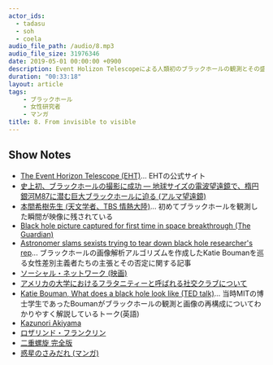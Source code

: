 ```yaml
---
actor_ids:
  - tadasu
  - soh
  - coela
audio_file_path: /audio/8.mp3
audio_file_size: 31976346
date: 2019-05-01 00:00:00 +0900
description: Event Holizon Telescopeによる人類初のブラックホールの観測とその盛り上がり、天文学者の仕事、科学における観測技術の重要性、若手研究者の活躍、マンガについて話しました。本収録はシドニー・ブレナー博士特集回のインターバルをまとめたものです。
duration: "00:33:18"
layout: article
tags:
    - ブラックホール
    - 女性研究者
    - マンガ
title: 8. From invisible to visible
---
```


## Show Notes
- [The Event Horizon Telescope (EHT)](https://eventhorizontelescope.org/)... EHTの公式サイト
- [史上初、ブラックホールの撮影に成功 ― 地球サイズの電波望遠鏡で、楕円銀河M87に潜む巨大ブラックホールに迫る (アルマ望遠鏡)](https://alma-telescope.jp/news/press/eht-201904)
- [本間希樹先生 (天文学者、TBS 情熱大陸)](https://www.mbs.jp/jounetsu/2019/04_14.shtml)... 初めてブラックホールを観測した瞬間が映像に残されている
- [Black hole picture captured for first time in space breakthrough (The Guardian)](https://www.theguardian.com/science/2019/apr/10/black-hole-picture-captured-for-first-time-in-space-breakthrough)
- [Astronomer slams sexists trying to tear down black hole researcher's rep](https://www.theregister.co.uk/2019/04/12/astronomer_schools_sexists/)... ブラックホールの画像解析アルゴリズムを作成したKatie Boumanを巡る女性差別主義者たちの主張とその否定に関する記事
- [ソーシャル・ネットワーク (映画)](https://ja.wikipedia.org/wiki/%E3%82%BD%E3%83%BC%E3%82%B7%E3%83%A3%E3%83%AB%E3%83%BB%E3%83%8D%E3%83%83%E3%83%88%E3%83%AF%E3%83%BC%E3%82%AF_(%E6%98%A0%E7%94%BB))
- [アメリカの大学におけるフラタニティーと呼ばれる社交クラブについて](https://courrier.jp/info/24111/)
- [Katie Bouman, What does a black hole look like (TED talk)](https://www.ted.com/talks/katie_bouman_what_does_a_black_hole_look_like)... 当時MITの博士学生であったBoumanがブラックホールの観測と画像の再構成についてわかりやすく解説しているトーク(英語)
- [Kazunori Akiyama](http://kazuakiyama.github.io/pages/aboutme.html)
- [ロザリンド・フランクリン](https://www.kazusa.or.jp/dnaftb/19/bio-3.html)
- [二重螺旋 完全版](https://www.amazon.co.jp/%E4%BA%8C%E9%87%8D%E8%9E%BA%E6%97%8B-%E5%AE%8C%E5%85%A8%E7%89%88-%E3%82%B8%E3%82%A7%E3%83%BC%E3%83%A0%E3%82%BA%E3%83%BBD-%E3%83%AF%E3%83%88%E3%82%BD%E3%83%B3/dp/4105068911)
- [惑星のさみだれ (マンガ)](https://www.amazon.co.jp/dp/B00MXNBMAO/ref=dp-kindle-redirect?_encoding=UTF8&btkr=1)
